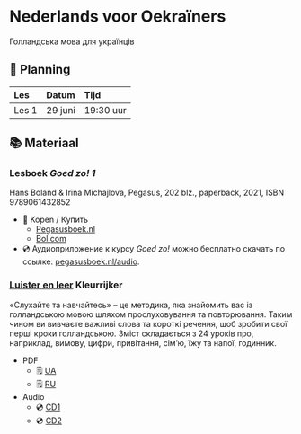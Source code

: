 # Nederlands voor Oekraïners
Голландська мова для українців

## 📅 Planning

| Les   | Datum   | Tijd      | 
| :--   | :--     | :--       |  
| Les 1 | 29 juni | 19:30 uur |

## 📚 Materiaal

### Lesboek **_Goed zo! 1_** 
Hans Boland & Irina Michajlova, Pegasus, 202 blz., paperback, 2021, ISBN 9789061432852

* 📖 Kopen / Купить 
    * [Pegasusboek.nl](https://www.pegasusboek.nl/goed-zo-deel-1.html?___store=russian&___from_store=default)
    * [Bol.com](https://www.bol.com/nl/nl/p/goed-zo-1/1001004005271194/?bltgh=ruiQcp2XBZ2BrQv1JnVLQg.2_6.9.ProductTitle)
* 💿 Аудиоприложение к курсу _Goed zo!_ можно бесплатно скачать по ссылке: [pegasusboek.nl/audio](https://www.pegasusboek.nl/audio).

### [Luister en leer](https://kleurrijker.nl/luister-en-leer-cd1-en-cd2/) Kleurrijker
«Слухайте та навчайтесь» – це методика, яка знайомить вас із голландською мовою шляхом прослуховування та повторювання. Таким чином ви вивчаєте важливі слова та короткі речення, щоб зробити свої перші кроки голландською.
Зміст складається з 24 уроків про, наприклад, вимову, цифри, привітання, сім’ю, їжу та напої, годинник.

* PDF 
    * 🗒️ [UA](https://kleurrijker.nl/wp-content/uploads/luister_en_leer_tekst_oekrains.pdf) 
    * 🗒️ [RU](https://kleurrijker.nl/wp-content/uploads/luister_en_leer_tekst_russisch.pdf)
* Audio 
    * 💿 [CD1](https://soundcloud.com/user-526378923/sets/luister-en-leer-cd1/s-T8mqEyw4hgZ) 
    * 💿 [CD2](https://soundcloud.com/user-526378923/sets/luister-en-leer-cd2/s-Ms9g8BrkaWW)